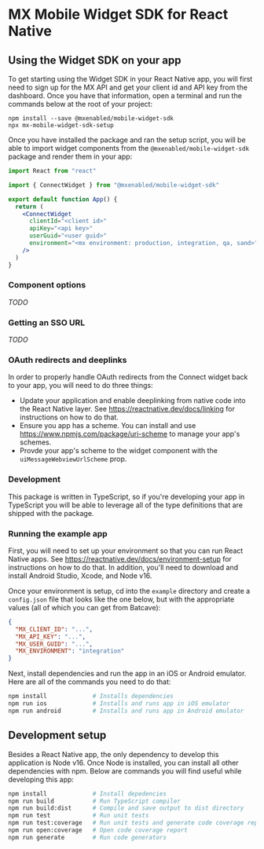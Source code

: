 # MX Mobile Widget SDK for React Native

## Using the Widget SDK on your app

To get starting using the Widget SDK in your React Native app, you will first
need to sign up for the MX API and get your client id and API key from the
dashboard. Once you have that information, open a terminal and run the commands
below at the root of your project:

```
npm install --save @mxenabled/mobile-widget-sdk
npx mx-mobile-widget-sdk-setup
```

Once you have installed the package and ran the setup script, you will be able
to import widget components from the `@mxenabled/mobile-widget-sdk` package and
render them in your app:

```jsx
import React from "react"

import { ConnectWidget } from "@mxenabled/mobile-widget-sdk"

export default function App() {
  return (
    <ConnectWidget
      clientId="<client id>"
      apiKey="<api key>"
      userGuid="<user guid>"
      environment="<mx environment: production, integration, qa, sand>"
    />
  )
}
```

### Component options

_TODO_


### Getting an SSO URL

_TODO_


### OAuth redirects and deeplinks

In order to properly handle OAuth redirects from the Connect widget back to
your app, you will need to do three things:

- Update your application and enable deeplinking from native code into the
  React Native layer. See https://reactnative.dev/docs/linking for instructions
  on how to do that.
- Ensure you app has a scheme. You can install and use
  https://www.npmjs.com/package/uri-scheme to manage your app's schemes.
- Provde your app's scheme to the widget component with the
  `uiMessageWebviewUrlScheme` prop.


### Development

This package is written in TypeScript, so if you're developing your app in
TypeScript you will be able to leverage all of the type definitions that are
shipped with the package.


### Running the example app

First, you will need to set up your environment so that you can run React
Native apps. See https://reactnative.dev/docs/environment-setup for
instructions on how to do that. In addition, you'll need to download and
install Android Studio, Xcode, and Node v16.

Once your environment is setup, cd into the `example` directory and create a
`config.json` file that looks like the one below, but with the appropriate
values (all of which you can get from Batcave):

```json
{
  "MX_CLIENT_ID": "...",
  "MX_API_KEY": "...",
  "MX_USER_GUID": "...",
  "MX_ENVIRONMENT": "integration"
}
```

Next, install dependencies and run the app in an iOS or Android emulator. Here
are all of the commands you need to do that:

```bash
npm install             # Installs dependencies
npm run ios             # Installs and runs app in iOS emulator
npm run android         # Installs and runs app in Android emulator
```


## Development setup

Besides a React Native app, the only dependency to develop this application is
Node v16. Once Node is installed, you can install all other dependencies with
npm. Below are commands you will find useful while developing this app:

```bash
npm install             # Install depedencies
npm run build           # Run TypeScript compiler
npm run build:dist      # Compile and save output to dist directory
npm run test            # Run unit tests
npm run test:coverage   # Run unit tests and generate code coverage report
npm run open:coverage   # Open code coverage report
npm run generate        # Run code generators
```
